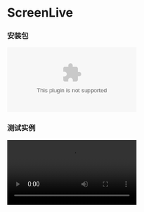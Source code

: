 # ScreenLive

### 安装包

![app-release.apk](https://github.com/zdfdonny/ScreenLive/master/app-release.apk)


### 测试实例

![视频](https://github.com/zdfdonny/ScreenLive/master/video.mp4)
